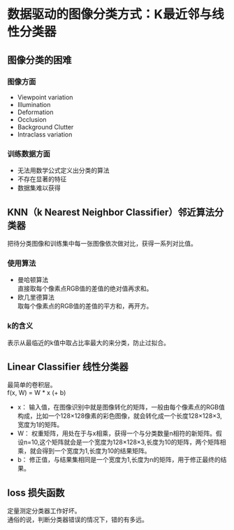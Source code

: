 # 数据驱动的图像分类方式：K最近邻与线性分类器
## 图像分类的困难
### 图像方面
- Viewpoint variation
- Illumination
- Deformation
- Occlusion
- Background Clutter
- Intraclass variation
### 训练数据方面
- 无法用数学公式定义出分类的算法
- 不存在显著的特征
- 数据集难以获得

## KNN（k Nearest Neighbor Classifier）邻近算法分类器
把待分类图像和训练集中每一张图像依次做对比，获得一系列对比值。
### 使用算法
- 曼哈顿算法  
直接取每个像素点RGB值的差值的绝对值再求和。
- 欧几里德算法  
取每个像素点的RGB值的差值的平方和，再开方。
### k的含义
表示从最临近的k值中取占比率最大的来分类，防止过拟合。

## Linear Classifier 线性分类器
最简单的卷积层。  
f(x, W) = W * x (+ b)  
- x： 输入值，在图像识别中就是图像转化的矩阵，一般由每个像素点的RGB值构成，比如一个128×128像素的彩色图像，就会转化成一个长度128×128×3,宽度为1的矩阵。
- W： 权重矩阵，用处在于与x相乘，获得一个与分类数量n相符的新矩阵。假设n=10,这个矩阵就会是一个宽度为128×128×3,长度为10的矩阵，两个矩阵相乘，就会得到一个宽度为1,长度为10的结果矩阵。
- b： 修正值，与结果集相同是一个宽度为1,长度为n的矩阵，用于修正最终的结果。

## loss 损失函数
定量测定分类器工作好坏。  
通俗的说，判断分类器错误的情况下，错的有多远。